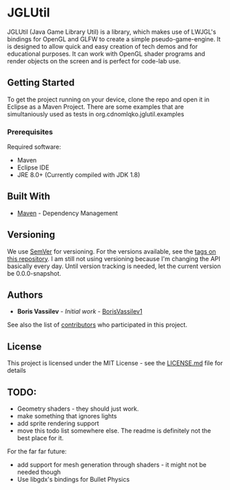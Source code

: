 # JGLUtil

JGLUtil (Java Game Library Util) is a library, which makes use of LWJGL's bindings for OpenGL and GLFW to create a simple pseudo-game-engine. It is designed to allow quick and easy creation of tech demos and for educational purposes. It can work with OpenGL shader programs and render objects on the screen and is perfect for code-lab use. 

## Getting Started

To get the project running on your device, clone the repo and open it in Eclipse as a Maven Project. There are some examples that are simultaniously used as tests in org.cdnomlqko.jglutil.examples

### Prerequisites

Required software:
* Maven
* Eclipse IDE
* JRE 8.0+ (Currently compiled with JDK 1.8)

## Built With

* [Maven](https://maven.apache.org/) - Dependency Management

## Versioning

We use [SemVer](http://semver.org/) for versioning. For the versions available, see the [tags on this repository](https://github.com/BorisVassilev1/JAVA/tree/master/LWJGL%203/JGLUtil/tags). 
I am still not using versioning because I'm changing the API basically every day. Until version tracking is needed, let the current version be 0.0.0-snapshot.

## Authors

* **Boris Vassilev** - *Initial work* - [BorisVassilev1](https://github.com/BorisVassilev1)

See also the list of [contributors](https://github.com/BorisVassilev1/JAVA/tree/master/LWJGL%203/JGLUtil/contributors) who participated in this project.

## License

This project is licensed under the MIT License - see the [LICENSE.md](LICENSE.md) file for details

## TODO:
* Geometry shaders - they should just work.
* make something that ignores lights
* add sprite rendering support
* move this todo list somewhere else. The readme is definitely not the best place for it.

For the far far future: 
* add support for mesh generation through shaders - it might not be needed though
* Use libgdx's bindings for Bullet Physics